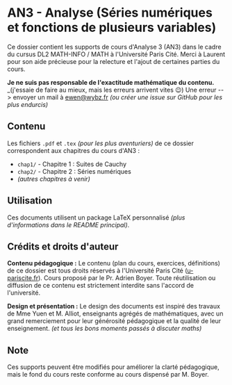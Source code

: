 # AN3 - Analyse (Séries numériques et fonctions de plusieurs variables)

Ce dossier contient les supports de cours d'Analyse 3 (AN3) dans le cadre du cursus DL2 MATH-INFO / MATH à l'Université Paris Cité.
Merci à Laurent pour son aide précieuse pour la relecture et l'ajout de certaines parties du cours.

**Je ne suis pas responsable de l'exactitude mathématique du contenu.** _(j'essaie de faire au mieux, mais les erreurs arrivent vites 😉)
Une erreur --> envoyer un mail à ewen@wybz.fr _(ou créer une issue sur GitHub pour les plus endurcis)_
## Contenu

Les fichiers `.pdf` et `.tex` _(pour les plus aventuriers)_ de ce dossier correspondent aux chapitres du cours d'AN3 :
- `chap1/` - Chapitre 1 : Suites de Cauchy
- `chap2/` - Chapitre 2 : Séries numériques
- *(autres chapitres à venir)*

## Utilisation

Ces documents utilisent un package LaTeX personnalisé _(plus d'informations dans le README principal)_.

## Crédits et droits d'auteur

**Contenu pédagogique :** Le contenu (plan du cours, exercices, définitions) de ce dossier est tous droits réservés à l'Université Paris Cité ([u-pariscite.fr](https://u-pariscite.fr)). Cours proposé par le Pr. Adrien Boyer. Toute réutilisation ou diffusion de ce contenu est strictement interdite sans l'accord de l'université.

**Design et présentation :** Le design des documents est inspiré des travaux de Mme Yuen et M. Alliot, enseignants agrégés de mathématiques, avec un grand remerciement pour leur générosité pédagogique et la qualité de leur enseignement. _(et tous les bons moments passés à discuter maths)_

## Note

Ces supports peuvent être modifiés pour améliorer la clarté pédagogique, mais le fond du cours reste conforme au cours dispensé par M. Boyer.

